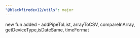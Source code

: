 ```yaml
---
"@blackfiredev12/utils": major
---
```


new fun added - addPipeToList, arrayToCSV, compareInArray, getDeviceType,isDateSame, timeFormat
